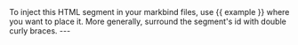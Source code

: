 <variable name="example">
To inject this HTML segment in your markbind files, use {{ example }} where you want to place it.
More generally, surround the segment's id with double curly braces.
</variable>

<variable name="newPage">
<markdown class="d-print-none">---</markdown>
<div style="page-break-after: always;"></div>
<br>
</variable>
